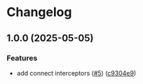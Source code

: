 # Changelog

## 1.0.0 (2025-05-05)


### Features

* add connect interceptors ([#5](https://github.com/n-creativesystem/go-packages/issues/5)) ([c9304e9](https://github.com/n-creativesystem/go-packages/commit/c9304e91619090f5c7ed1c7fc5c1593ee252fa5c))
